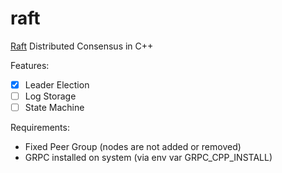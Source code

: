 # raft
[Raft](https://raft.github.io/raft.pdf) Distributed Consensus in C++

Features:
- [X] Leader Election
- [ ] Log Storage
- [ ] State Machine

Requirements:
- Fixed Peer Group (nodes are not added or removed)
- GRPC installed on system (via env var GRPC_CPP_INSTALL)
